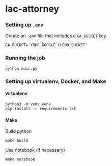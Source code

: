# lac-attorney


### Setting up `.env`
Create an `.env` file that includes a `GA_BUCKET` key.

```
GA_BUCKET='YOUR_GOOGLE_CLOUD_BUCKET'
```

### Running the job

```
python main.py
```

### Setting up virtualenv, Docker, and Make

#### virtualenv
```
python3 -m venv venv
pip install -r requirements.txt
```

#### Make

Build python
```
make build
```

Use notebook (if necessary)

```
make notebook
```